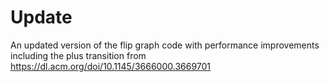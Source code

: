 # Update

An updated version of the flip graph code with performance improvements including the plus transition from https://dl.acm.org/doi/10.1145/3666000.3669701 
